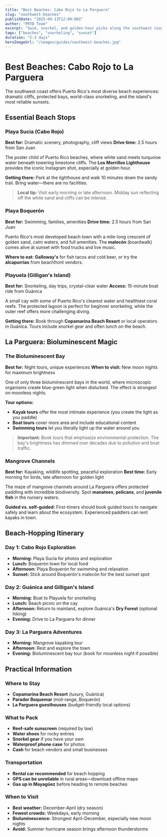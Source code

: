 ```yaml
---
title: "Best Beaches: Cabo Rojo to La Parguera"
slug: "southwest-beaches"
publishDate: "2025-09-13T12:00:00Z"
author: "PRTD Team"
excerpt: "Swim, snorkel, and golden-hour picks along the southwest coast."
tags: ["beaches", "snorkeling", "sunset"]
duration: "2-3 days"
heroImageUrl: "/images/guides/southwest-beaches.jpg"
---
```


# Best Beaches: Cabo Rojo to La Parguera

The southwest coast offers Puerto Rico's most diverse beach experiences: dramatic cliffs, protected bays, world-class snorkeling, and the island's most reliable sunsets.

## Essential Beach Stops

### Playa Sucia (Cabo Rojo)

**Best for:** Dramatic scenery, photography, cliff views
**Drive time:** 2.5 hours from San Juan

The poster child of Puerto Rico beaches, where white sand meets turquoise water beneath towering limestone cliffs. The **Los Morrillos Lighthouse** provides the iconic Instagram shot, especially at golden hour.

**Getting there:** Park at the lighthouse and walk 10 minutes down the sandy trail. Bring water—there are no facilities.

> **Local tip:** Visit early morning or late afternoon. Midday sun reflecting off the white sand and cliffs can be intense.

### Playa Boquerón

**Best for:** Swimming, families, amenities
**Drive time:** 2.5 hours from San Juan

Puerto Rico's most developed beach town with a mile-long crescent of golden sand, calm waters, and full amenities. The **malecón** (boardwalk) comes alive at sunset with food trucks and live music.

**Where to eat:** **Galloway's** for fish tacos and cold beer, or try the **alcapurrias** from beachfront vendors.

### Playuela (Gilligan's Island)

**Best for:** Snorkeling, day trips, crystal-clear water
**Access:** 15-minute boat ride from Guánica

A small cay with some of Puerto Rico's clearest water and healthiest coral reefs. The protected lagoon is perfect for beginner snorkeling, while the outer reef offers more challenging diving.

**Getting there:** Book through **Copamarina Beach Resort** or local operators in Guánica. Tours include snorkel gear and often lunch on the beach.

## La Parguera: Bioluminescent Magic

### The Bioluminescent Bay

**Best for:** Night tours, unique experiences
**When to visit:** New moon nights for maximum brightness

One of only three bioluminescent bays in the world, where microscopic organisms create blue-green light when disturbed. The effect is strongest on moonless nights.

**Tour options:**
- **Kayak tours** offer the most intimate experience (you create the light as you paddle)
- **Boat tours** cover more area and include educational content
- **Swimming tours** let you literally light up the water around you

> **Important:** Book tours that emphasize environmental protection. The bay's brightness has dimmed over decades due to pollution and boat traffic.

### Mangrove Channels

**Best for:** Kayaking, wildlife spotting, peaceful exploration
**Best time:** Early morning for birds, late afternoon for golden light

The maze of mangrove channels around La Parguera offers protected paddling with incredible biodiversity. Spot **manatees**, **pelicans**, and **juvenile fish** in the nursery waters.

**Guided vs. self-guided:** First-timers should book guided tours to navigate safely and learn about the ecosystem. Experienced paddlers can rent kayaks in town.

## Beach-Hopping Itinerary

### Day 1: Cabo Rojo Exploration
- **Morning:** Playa Sucia for photos and exploration
- **Lunch:** Boquerón town for local food
- **Afternoon:** Playa Boquerón for swimming and relaxation
- **Sunset:** Stick around Boquerón's malecón for the best sunset spot

### Day 2: Guánica and Gilligan's Island
- **Morning:** Boat to Playuela for snorkeling
- **Lunch:** Beach picnic on the cay
- **Afternoon:** Return to mainland, explore Guánica's **Dry Forest** (optional hiking)
- **Evening:** Drive to La Parguera for dinner

### Day 3: La Parguera Adventures
- **Morning:** Mangrove kayaking tour
- **Afternoon:** Rest and explore the town
- **Evening:** Bioluminescent bay tour (book for moonless night if possible)

## Practical Information

### Where to Stay
- **Copamarina Beach Resort** (luxury, Guánica)
- **Parador Boquemar** (mid-range, Boquerón)
- **La Parguera guesthouses** (budget-friendly local options)

### What to Pack
- **Reef-safe sunscreen** (required by law)
- **Water shoes** for rocky entries
- **Snorkel gear** if you have your own
- **Waterproof phone case** for photos
- **Cash** for beach vendors and small businesses

### Transportation
- **Rental car recommended** for beach hopping
- **GPS can be unreliable** in rural areas—download offline maps
- **Gas up in Mayagüez** before heading to remote beaches

### When to Visit
- **Best weather:** December-April (dry season)
- **Fewest crowds:** Weekdays, early morning
- **Bioluminescence:** Strongest April-December, especially new moon nights
- **Avoid:** Summer hurricane season brings afternoon thunderstorms